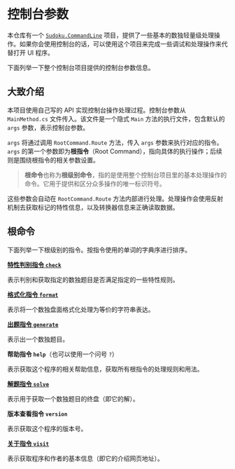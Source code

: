 # 控制台参数

本仓库有一个 [`Sudoku.CommandLine`](https://github.com/SunnieShine/Sudoku/tree/main/src/Sudoku.CommandLine) 项目，提供了一些基本的数独轻量级处理操作。如果你会使用控制台的话，可以使用这个项目来完成一些调试和处理操作来代替打开 UI 程序。

下面列举一下整个控制台项目提供的控制台参数信息。

## 大致介绍

本项目使用自己写的 API 实现控制台操作处理过程。控制台参数从 `MainMethod.cs` 文件传入。该文件是一个隐式 `Main` 方法的执行文件，包含默认的 `args` 参数，表示控制台参数。

`args` 将通过调用 `RootCommand.Route` 方法，传入 `args` 参数来执行对应的指令。`args` 的第一个参数即为**根指令**（Root Command），指向具体的执行操作；后续则是围绕根指令的相关参数设置。

> **根命令**也称为**根级别命令**，指的是使用整个控制台项目里的基本处理操作的命令。它用于提供和区分众多操作的唯一标识符号。

这些参数会自动在 `RootCommand.Route` 方法内部进行处理。处理操作会使用反射机制去获取标记的特性信息，以及转换器信息来正确读取数据。

## 根命令

下面列举一下根级别的指令。按指令使用的单词的字典序进行排序。

[**特性判别指令 `check`**](root-commands/check)

表示判别和获取指定的数独题目是否满足指定的一些特性规则。

[**格式化指令 `format`**](root-commands/format)

表示将一个数独盘面格式化处理为等价的字符串表达。

[**出题指令 `generate`**](root-commands/generate)

表示出一个数独题目。

**帮助指令 `help`**（也可以使用一个问号 `?`）

表示获取这个程序的相关帮助信息，获取所有根指令的处理规则和用法。

[**解题指令 `solve`**](root-commands/solve)

表示用于获取一个数独题目的终盘（即它的解）。

**版本查看指令 `version`**

表示获取这个程序的版本号。

[**关于指令 `visit`**](root-commands/visit)

表示获取程序和作者的基本信息（即它的介绍网页地址）。
